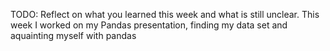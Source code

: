 TODO: Reflect on what you learned this week and what is still unclear.
This week I worked on my Pandas presentation, finding my data set and aquainting myself with pandas
